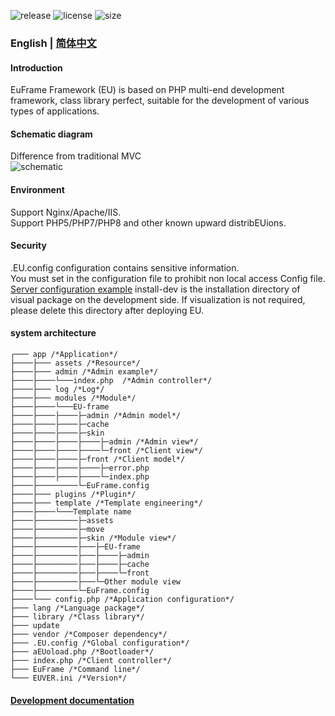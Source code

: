 ![release](https://img.shields.io/github/v/release/Andowa/EUWeb_Framework?include_prereleases&style=social) 
![license](https://img.shields.io/github/license/Andowa/EUWeb_Framework?style=social) 
![size](https://img.shields.io/github/languages/code-size/Andowa/EUWeb_Framework?style=social) 
### English | [简体中文](http://frame.eqmemory.cn/baike)
#### Introduction
EuFrame Framework (EU) is based on PHP multi-end development framework, class library perfect, suitable for the development of various types of applications.
#### Schematic diagram
Difference from traditional MVC  
![schematic](http://frame.eqmemory.cn/image/EUyl-en.jpg) 
#### Environment
Support Nginx/Apache/IIS.  
Support PHP5/PHP7/PHP8 and other known upward distribEUions.
#### Security
.EU.config configuration contains sensitive information.   
You must set in the configuration file to prohibit non local access Config file.  
[Server configuration example](http://frame.eqmemory.cn/baike/config.php)
install-dev is the installation directory of visual package on the development side. If visualization is not required, please delete this directory after deploying EU.
#### system architecture
```
┌─── app /*Application*/
├────├─── assets /*Resource*/
├────├─── admin /*Admin example*/
├────├────└───index.php  /*Admin controller*/
├────├─── log /*Log*/
├────├─── modules /*Module*/
├────├────└───EU-frame
├────├────├────├─admin /*Admin model*/
├────├────├────├─cache
├────├────├────├─skin
├────├────├────├────├─admin /*Admin view*/
├────├────├────├────└─front /*Client view*/
├────├────├────├─front /*Client model*/
├────├────├────├────├─error.php
├────├────├────├────└─index.php
├────├─────────└─EuFrame.config
├────├─── plugins /*Plugin*/
├────├─── template /*Template engineering*/
├────├────└───Template name
├────├─────────├─assets
├────├─────────├─move
├────├─────────├─skin /*Module view*/
├────├─────────├───├─EU-frame
├────├─────────├───├────├─admin
├────├─────────├───├────├─cache
├────├─────────├───├────└─front
├────├─────────├───└─Other module view
├────├─────────└─EuFrame.config
├────└─── config.php /*Application configuration*/
├─── lang /*Language package*/
├─── library /*Class library*/
├─── update
├─── vendor /*Composer dependency*/
├─── .EU.config /*Global configuration*/
├─── aEUoload.php /*Bootloader*/
├─── index.php /*Client controller*/
├─── EuFrame /*Command line*/
└─── EUVER.ini /*Version*/
```
#### [Development documentation](http://frame.EuFrame.com/baike)
